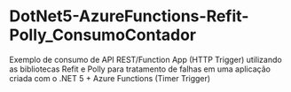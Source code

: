 # DotNet5-AzureFunctions-Refit-Polly_ConsumoContador
Exemplo de consumo de API REST/Function App (HTTP Trigger) utilizando as bibliotecas Refit e Polly para tratamento de falhas em uma aplicação criada com o .NET 5 + Azure Functions (Timer Trigger)
